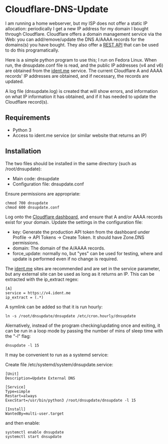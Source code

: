 # Cloudflare-DNS-Update

I am running a home webserver, but my ISP does not offer a static IP allocation: periodically I get a new IP address for my domain I bought through Cloudflare. Cloudflare offers a domain management service via the Web: you can add/remove/update the DNS A/AAAA records for the domains(s) you have bought. They also offer a [REST API](https://developers.cloudflare.com/api/) that can be used to do this programatically.

Here is a simple python program to use this; I run on Fedora Linux. When run, the dnsupdate.conf file is read, and the public IP addresses (v4 and v6) are obtained from the [ident.me](https://ident.me) service. The current Cloudflare A and AAAA records' IP addresses are obtained, and if necessary, the records are updated.

A log file (dnsupdate.log) is created that will show errors, and information on what IP information it has obtained, and if it has needed to update the Cloudflare record(s).

## Requirements

- Python 3
- Access to ident.me service (or similar website that returns an IP)

## Installation

The two files should be installed in the same directory (such as /root/dnsupdate):

- Main code: dnsupdate
- Configuration file: dnsupdate.conf

Ensure permissions are appropriate:

```
chmod 700 dnsupdate
chmod 600 dnsupdate.conf
```

Log onto the [Cloudflare dashboard](https://dash.cloudflare.com/), and ensure that A and/or AAAA records exist for your domain. Update the settings in the configuration file:
- key: Generate the production API token from the dashboard under Profile -> API Tokens -> Create Token. It should have Zone.DNS permissions.
- domain: The domain of the A/AAAA records.
- force_update: normally no, but "yes" can be used for testing, where and update is performed even if no change is required.

The [ident.me](ident.me) sites are recommended and are set in the service parameter, but any external site can be used as long as it returns an IP. This can be extracted with the ip_extract regex:

```
[A]
service = https://v4.ident.me
ip_extract = (.*)
```

A symlink can be added so that it is run hourly:

```
ln -s /root/dnsupdate/dnsupdate /etc/cron.hourly/dnsupdate
```

Alernatively, instead of the program checking/updating once and exiting, it can be run in a loop mode by passing the number of mins of sleep time with the "-l" flag:

```
dnsupdate -l 15
```

It may be convenient to run as a systemd service:

Create file /etc/systemd/system/dnsupdate.service:

```
[Unit]
Description=Update External DNS

[Service]
Type=simple
Restart=always
ExecStart=/usr/bin/python3 /root/dnsupdate/dnsupdate -l 15

[Install]
WantedBy=multi-user.target
```

and then enable:

```
systemctl enable dnsupdate
systemctl start dnsupdate
```
